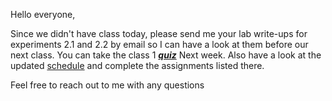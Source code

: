 Hello everyone, 

Since we didn't have class today, please send me your lab write-ups for experiments 2.1 and 2.2 by email so I can have a look at them before our next class. You can take the class 1 [***quiz***](https://github.com/ikesaber/CASAGeneralScience/blob/main/Class2Quiz.md) Next week. Also have a look at the updated [schedule](https://github.com/ikesaber/CASAGeneralScience/blob/main/Schedule.md#class-3-20-sep-2022-tue-3---4pm-casa-general-science) and complete the assignments listed there.

Feel free to reach out to me with any questions
